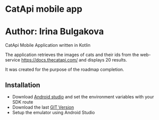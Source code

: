 # CatApi mobile app
# Author: Irina Bulgakova

CatApi Mobile Application written in Kotlin

The application retrieves the images of cats and their ids from the web-service 
https://docs.thecatapi.com/ and displays 20 results. 

It was created for the purpose of the roadmap completion.

## Installation

- Download [Android studio](https://developer.android.com/studio) and set the environment variables with your SDK route
- Download the last [GIT Version](https://git-scm.com/downloads)
- Setup the emulator using Android Studio
